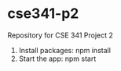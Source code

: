 # cse341-p2
Repository for CSE 341 Project 2

1. Install packages: npm install
2. Start the app: npm start

